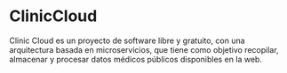 # ClinicCloud
Clinic Cloud es un proyecto de software libre y gratuito, con una arquitectura basada en microservicios, que tiene como objetivo recopilar, almacenar y procesar datos médicos públicos disponibles en la web.
